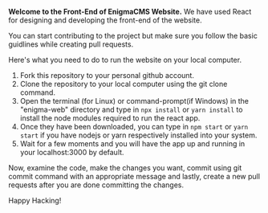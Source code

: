 **Welcome to the Front-End of EnigmaCMS Website.** 
We have used React for designing and developing the front-end of the website.
<br>

You can start contributing to the project but make sure you follow the basic guidlines while creating pull requests. 
<br>

Here's what you need to do to run the website on your local computer.

1. Fork this repository to your personal github account.
2. Clone the repository to your local computer using the git clone command.
3. Open the terminal (for Linux) or command-prompt(if Windows) in the "enigma-web" directory and type in `npx install` or `yarn install` to install the node modules required to run the react app.
4. Once they have been downloaded, you can type in `npm start` or `yarn start` if you have nodejs or yarn respectively installed into your system.
5. Wait for a few moments and you will have the app up and running in your localhost:3000 by default. 

Now, examine the code, make the changes you want, commit using git commit command with an appropriate message and lastly, create a new pull requests after you are done committing the changes.

Happy Hacking!